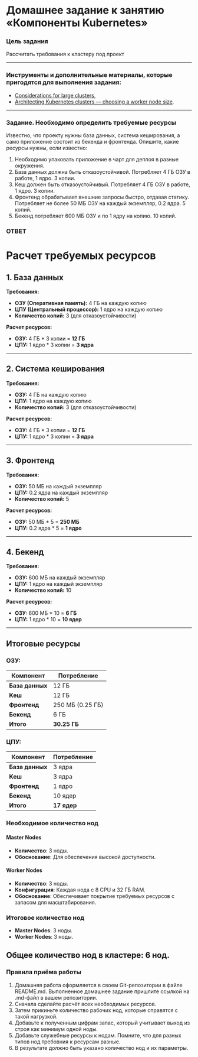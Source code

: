# Домашнее задание к занятию «Компоненты Kubernetes»

### Цель задания

Рассчитать требования к кластеру под проект

------

### Инструменты и дополнительные материалы, которые пригодятся для выполнения задания:

- [Considerations for large clusters](https://kubernetes.io/docs/setup/best-practices/cluster-large/),
- [Architecting Kubernetes clusters — choosing a worker node size](https://learnk8s.io/kubernetes-node-size).

------

### Задание. Необходимо определить требуемые ресурсы
Известно, что проекту нужны база данных, система кеширования, а само приложение состоит из бекенда и фронтенда. Опишите, какие ресурсы нужны, если известно:

1. Необходимо упаковать приложение в чарт для деплоя в разные окружения. 
2. База данных должна быть отказоустойчивой. Потребляет 4 ГБ ОЗУ в работе, 1 ядро. 3 копии. 
3. Кеш должен быть отказоустойчивый. Потребляет 4 ГБ ОЗУ в работе, 1 ядро. 3 копии. 
4. Фронтенд обрабатывает внешние запросы быстро, отдавая статику. Потребляет не более 50 МБ ОЗУ на каждый экземпляр, 0.2 ядра. 5 копий. 
5. Бекенд потребляет 600 МБ ОЗУ и по 1 ядру на копию. 10 копий.
### ОТВЕТ

# Расчет требуемых ресурсов

## 1. База данных

**Требования:**
- **ОЗУ (Оперативная память):** 4 ГБ на каждую копию
- **ЦПУ (Центральный процессор):** 1 ядро на каждую копию
- **Количество копий:** 3 (для отказоустойчивости)

**Расчет ресурсов:**
- **ОЗУ:** 4 ГБ * 3 копии = **12 ГБ**
- **ЦПУ:** 1 ядро * 3 копии = **3 ядра**

---

## 2. Система кеширования

**Требования:**
- **ОЗУ:** 4 ГБ на каждую копию
- **ЦПУ:** 1 ядро на каждую копию
- **Количество копий:** 3 (для отказоустойчивости)

**Расчет ресурсов:**
- **ОЗУ:** 4 ГБ * 3 копии = **12 ГБ**
- **ЦПУ:** 1 ядро * 3 копии = **3 ядра**

---

## 3. Фронтенд

**Требования:**
- **ОЗУ:** 50 МБ на каждый экземпляр
- **ЦПУ:** 0.2 ядра на каждый экземпляр
- **Количество копий:** 5

**Расчет ресурсов:**
- **ОЗУ:** 50 МБ * 5 = **250 МБ**
- **ЦПУ:** 0.2 ядра * 5 = **1 ядро**

---

## 4. Бекенд

**Требования:**
- **ОЗУ:** 600 МБ на каждый экземпляр
- **ЦПУ:** 1 ядро на каждый экземпляр
- **Количество копий:** 10

**Расчет ресурсов:**
- **ОЗУ:** 600 МБ * 10 = **6 ГБ**
- **ЦПУ:** 1 ядро * 10 = **10 ядер**

---

## Итоговые ресурсы

### ОЗУ:

| Компонент     | Потребление |
|---------------|-------------|
| **База данных** | 12 ГБ      |
| **Кеш**         | 12 ГБ      |
| **Фронтенд**    | 250 МБ (0.25 ГБ) |
| **Бекенд**      | 6 ГБ       |
| **Итого**       | **30.25 ГБ** |

### ЦПУ:

| Компонент     | Потребление |
|---------------|-------------|
| **База данных** | 3 ядра     |
| **Кеш**         | 3 ядра     |
| **Фронтенд**    | 1 ядро     |
| **Бекенд**      | 10 ядер    |
| **Итого**       | **17 ядер** |

### Необходимое количество нод

#### Master Nodes
- **Количество**: 3 ноды.
- **Обоснование**: Для обеспечения высокой доступности.

#### Worker Nodes
- **Количество**: 3 ноды.
- **Конфигурация**: Каждая нода с 8 CPU и 32 ГБ RAM.
- **Обоснование**: Обеспечивает покрытие требуемых ресурсов с запасом для масштабирования.

### Итоговое количество нод
- **Master Nodes**: 3 ноды.
- **Worker Nodes**: 3 ноды.

**Общее количество нод в кластере: 6 нод.**
---


### Правила приёма работы

1. Домашняя работа оформляется в своем Git-репозитории в файле README.md. Выполненное домашнее задание пришлите ссылкой на .md-файл в вашем репозитории.
2. Сначала сделайте расчёт всех необходимых ресурсов.
3. Затем прикиньте количество рабочих нод, которые справятся с такой нагрузкой.
4. Добавьте к полученным цифрам запас, который учитывает выход из строя как минимум одной ноды. 
5. Добавьте служебные ресурсы к нодам. Помните, что для разных типов нод требовния к ресурсам разные. 
6. В результате должно быть указано количество нод и их параметры.

